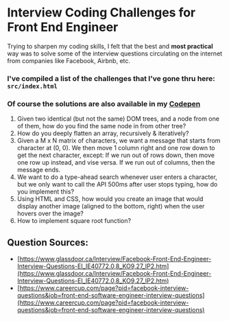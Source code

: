 # Interview Coding Challenges for Front End Engineer
Trying to sharpen my coding skills, I felt that the best and **most practical** way was to solve some of the interview questions circulating on the internet from companies like Facebook, Airbnb, etc.



### I've compiled a list of the challenges that I've gone thru here: `src/index.html`
### Of course the solutions are also available in my [Codepen](http://codepen.io/collection/DPGyrg/#)
1. Given two identical (but not the same) DOM trees, and a node from one of them, how do you find the same node in from other tree?
2. How do you deeply flatten an array, recursively & iteratively?
3. Given a M x N matrix of characters, we want a message that starts from character at (0, 0).
      We then move 1 column right and one row down to get the next character, except:
      If we run out of rows down, then move one row up instead, and vise versa.
      If we run out of columns, then the message ends.
4. We want to do a type-ahead search whenever user enters a character, but we only want to call the API 500ms after user stops typing, how do you implement this?
5. Using HTML and CSS, how would you create an image that would display another image (aligned to the bottom, right) when the user hovers over the image?
6. How to implement square root function?

## Question Sources:

* [https://www.glassdoor.ca/Interview/Facebook-Front-End-Engineer-Interview-Questions-EI_IE40772.0,8_KO9,27_IP2.htm](https://www.glassdoor.ca/Interview/Facebook-Front-End-Engineer-Interview-Questions-EI_IE40772.0,8_KO9,27_IP2.htm)
* [https://www.careercup.com/page?pid=facebook-interview-questions&job=front-end-software-engineer-interview-questions](https://www.careercup.com/page?pid=facebook-interview-questions&job=front-end-software-engineer-interview-questions)
